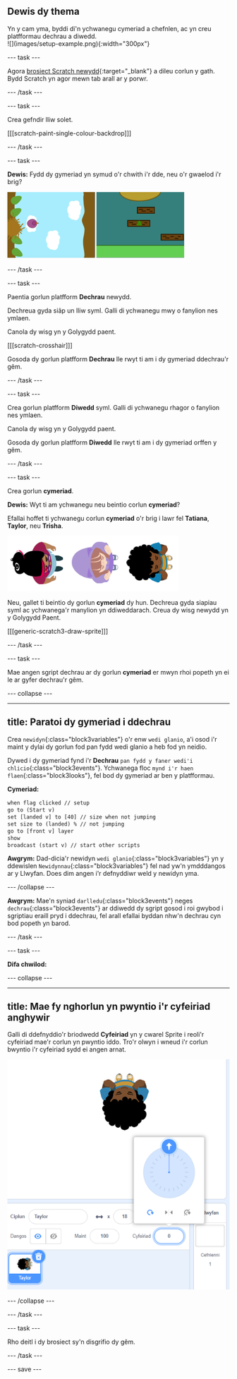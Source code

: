 ## Dewis dy thema

<div style="display: flex; flex-wrap: wrap">
<div style="flex-basis: 200px; flex-grow: 1; margin-right: 15px;">
Yn y cam yma, byddi di'n ychwanegu cymeriad a chefnlen, ac yn creu platfformau dechrau a diwedd. 
</div>
<div>
![](images/setup-example.png){:width="300px"}
</div>
</div>

--- task ---

Agora [brosiect Scratch newydd](http://rpf.io/scratch-new){:target="_blank"} a dileu corlun y gath. Bydd Scratch yn agor mewn tab arall ar y porwr.

--- /task ---

--- task ---

Crea gefndir lliw solet.

[[[scratch-paint-single-colour-backdrop]]]

--- /task ---

--- task ---

**Dewis:** Fydd dy gymeriad yn symud o'r chwith i'r dde, neu o'r gwaelod i'r brig?

![](images/direction-examples.png)

--- /task ---

--- task ---

Paentia gorlun platfform **Dechrau** newydd.

Dechreua gyda siâp un lliw syml. Galli di ychwanegu mwy o fanylion nes ymlaen.

Canola dy wisg yn y Golygydd paent.

[[[scratch-crosshair]]]

Gosoda dy gorlun platfform **Dechrau** lle rwyt ti am i dy gymeriad ddechrau'r gêm.

--- /task ---

--- task ---

Crea gorlun platfform **Diwedd** syml. Galli di ychwanegu rhagor o fanylion nes ymlaen.

Canola dy wisg yn y Golygydd paent.

Gosoda dy gorlun platfform **Diwedd** lle rwyt ti am i dy gymeriad orffen y gêm.

--- /task ---

--- task ---

Crea gorlun **cymeriad**.

**Dewis:** Wyt ti am ychwanegu neu beintio corlun **cymeriad**?

Efallai hoffet ti ychwanegu corlun **cymeriad** o'r brig i lawr fel **Tatiana**, **Taylor**, neu **Trisha**.

![Delwedd o'r corluniau o'r brig i lawr sydd ar gael yn Scratch](images/top-down-sprites.png)

Neu, gallet ti beintio dy gorlun **cymeriad** dy hun. Dechreua gyda siapiau syml ac ychwanega'r manylion yn ddiweddarach. Creua dy wisg newydd yn y Golygydd Paent.

[[[generic-scratch3-draw-sprite]]]

--- /task ---

--- task ---

Mae angen sgript dechrau ar dy gorlun **cymeriad** er mwyn rhoi popeth yn ei le ar gyfer dechrau'r gêm.

--- collapse ---

---
title: Paratoi dy gymeriad i ddechrau
---

Crea `newidyn`{:class="block3variables"} o'r enw `wedi glanio`, a'i osod i'r maint y dylai dy gorlun fod pan fydd wedi glanio a heb fod yn neidio.

Dywed i dy gymeriad fynd i'r **Dechrau** `pan fydd y faner wedi'i chlicio`{:class="block3events"}. Ychwanega floc `mynd i'r haen flaen`{:class="block3looks"}, fel bod dy gymeriad ar ben y platfformau.

**Cymeriad:**

```blocks3
when flag clicked // setup
go to (Start v)
set [landed v] to [40] // size when not jumping
set size to (landed) % // not jumping
go to [front v] layer
show
broadcast (start v) // start other scripts
```

**Awgrym:** Dad-dicia'r newidyn `wedi glanio`{:class="block3variables"} yn y ddewislen `Newidynnau`{:class="block3variables"} fel nad yw'n ymdddangos ar y Llwyfan. Does dim angen i'r defnyddiwr weld y newidyn yma.

--- /collapse ---

**Awgrym:** Mae'n syniad `darlledu`{:class="block3events"} neges `dechrau`{:class="block3events"} ar ddiwedd dy sgript gosod i roi gwybod i sgriptiau eraill pryd i ddechrau, fel arall efallai byddan nhw'n dechrau cyn bod popeth yn barod.

--- /task ---

--- task ---

**Difa chwilod:**

--- collapse ---

---
title: Mae fy nghorlun yn pwyntio i'r cyfeiriad anghywir
---

Galli di ddefnyddio'r briodwedd **Cyfeiriad** yn y cwarel Sprite i reoli'r cyfeiriad mae'r corlun yn pwyntio iddo. Tro'r olwyn i wneud i'r corlun bwyntio i'r cyfeiriad sydd ei angen arnat.

![Y cwarel corluniau gyda'r briodwedd cyfeiriad wedi'i dewis. Neidlen gydag olwyn gyfeirio sy'n cael ei defnyddio i addasu'r cyfeiriad y mae'r corlun yn pwyntio iddo.](images/direction-property.png)

--- /collapse ---

--- /task ---

--- task ---

Rho deitl i dy brosiect sy'n disgrifio dy gêm.

--- /task ---

--- save ---

